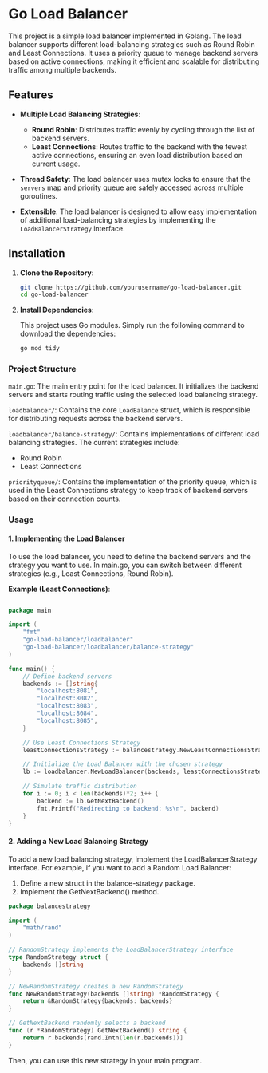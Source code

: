 
# Go Load Balancer

This project is a simple load balancer implemented in Golang. The load balancer supports different load-balancing strategies such as Round Robin and Least Connections. It uses a priority queue to manage backend servers based on active connections, making it efficient and scalable for distributing traffic among multiple backends.

## Features

- **Multiple Load Balancing Strategies**:
  - **Round Robin**: Distributes traffic evenly by cycling through the list of backend servers.
  - **Least Connections**: Routes traffic to the backend with the fewest active connections, ensuring an even load distribution based on current usage.

- **Thread Safety**: The load balancer uses mutex locks to ensure that the `servers` map and priority queue are safely accessed across multiple goroutines.

- **Extensible**: The load balancer is designed to allow easy implementation of additional load-balancing strategies by implementing the `LoadBalancerStrategy` interface.

## Installation

1. **Clone the Repository**:

   ```bash
   git clone https://github.com/yourusername/go-load-balancer.git
   cd go-load-balancer
   ```

2. **Install Dependencies**:

   This project uses Go modules. Simply run the following command to download the dependencies:

   ```bash
   go mod tidy
   ```


### Project Structure

```main.go```: The main entry point for the load balancer. It initializes the backend servers and starts routing traffic using the selected load balancing strategy.

```loadbalancer/```: Contains the core ```LoadBalance``` struct, which is responsible for distributing requests across the backend servers.

```loadbalancer/balance-strategy/```: Contains implementations of different load balancing strategies. The current strategies include:

- Round Robin
- Least Connections

```priorityqueue/```: Contains the implementation of the priority queue, which is used in the Least Connections strategy to keep track of backend servers based on their connection counts.

### Usage
#### 1. Implementing the Load Balancer
To use the load balancer, you need to define the backend servers and the strategy you want to use. In main.go, you can switch between different strategies (e.g., Least Connections, Round Robin).

**Example (Least Connections)**:

```go

package main

import (
    "fmt"
    "go-load-balancer/loadbalancer"
    "go-load-balancer/loadbalancer/balance-strategy"
)

func main() {
    // Define backend servers
    backends := []string{
        "localhost:8081",
        "localhost:8082",
        "localhost:8083",
        "localhost:8084",
        "localhost:8085",
    }

    // Use Least Connections Strategy
    leastConnectionsStrategy := balancestrategy.NewLeastConnectionsStrategy(backends)

    // Initialize the Load Balancer with the chosen strategy
    lb := loadbalancer.NewLoadBalancer(backends, leastConnectionsStrategy)

    // Simulate traffic distribution
    for i := 0; i < len(backends)*2; i++ {
        backend := lb.GetNextBackend()
        fmt.Printf("Redirecting to backend: %s\n", backend)
    }
}
```


#### 2. Adding a New Load Balancing Strategy

To add a new load balancing strategy, implement the LoadBalancerStrategy interface. For example, if you want to add a Random Load Balancer:

1. Define a new struct in the balance-strategy package.
2. Implement the GetNextBackend() method.

```go
package balancestrategy

import (
    "math/rand"
)

// RandomStrategy implements the LoadBalancerStrategy interface
type RandomStrategy struct {
    backends []string
}

// NewRandomStrategy creates a new RandomStrategy
func NewRandomStrategy(backends []string) *RandomStrategy {
    return &RandomStrategy{backends: backends}
}

// GetNextBackend randomly selects a backend
func (r *RandomStrategy) GetNextBackend() string {
    return r.backends[rand.Intn(len(r.backends))]
}
```

Then, you can use this new strategy in your main program.


